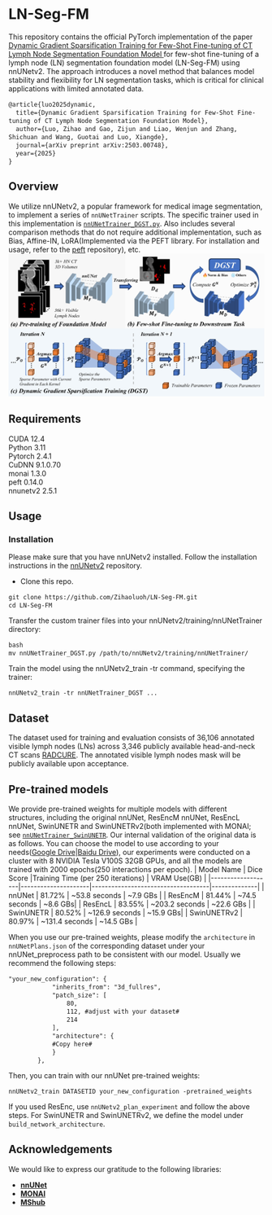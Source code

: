 # LN-Seg-FM

This repository contains the official PyTorch implementation of the paper [Dynamic Gradient Sparsification Training for Few-Shot Fine-tuning of CT Lymph Node Segmentation Foundation Model
](https://arxiv.org/abs/2503.00748) for few-shot fine-tuning of a lymph node (LN) segmentation foundation model (LN-Seg-FM) using nnUNetv2. The approach introduces a novel method that balances model stability and flexibility for LN segmentation tasks, which is critical for clinical applications with limited annotated data.

    @article{luo2025dynamic,
      title={Dynamic Gradient Sparsification Training for Few-Shot Fine-tuning of CT Lymph Node Segmentation Foundation Model},
      author={Luo, Zihao and Gao, Zijun and Liao, Wenjun and Zhang, Shichuan and Wang, Guotai and Luo, Xiangde},
      journal={arXiv preprint arXiv:2503.00748},
      year={2025}
    }
 
## Overview

We utilize nnUNetv2, a popular framework for medical image segmentation, to implement a series of `nnUNetTrainer` scripts. The specific trainer used in this implementation is [`nnUNetTrainer_DGST.py`](nnUNetTrainer/nnUNetTrainer_DGST.py). Also includes several comparison methods that do not require additional implementation, such as Bias, Affine-IN, LoRA(Implemented via the PEFT library. For installation and usage, refer to the [peft](https://github.com/huggingface/peft) repository), etc. 
![Framework](framework.png)
## Requirements
CUDA 12.4<br />
Python 3.11<br /> 
Pytorch 2.4.1<br />
CuDNN 9.1.0.70<br />
monai 1.3.0<br />
peft 0.14.0<br />
nnunetv2 2.5.1<br />
## Usage

### Installation

Please make sure that you have nnUNetv2 installed. Follow the installation instructions in the [nnUNetv2](https://github.com/MIC-DKFZ/nnUNet) repository.
* Clone this repo.
```
git clone https://github.com/Zihaoluoh/LN-Seg-FM.git
cd LN-Seg-FM
```
Transfer the custom trainer files into your nnUNetv2/training/nnUNetTrainer directory:
```
bash
mv nnUNetTrainer_DGST.py /path/to/nnUNetv2/training/nnUNetTrainer/
```
Train the model using the nnUNetv2_train -tr command, specifying the trainer:
```
nnUNetv2_train -tr nnUNetTrainer_DGST ...
```

## Dataset

The dataset used for training and evaluation consists of 36,106 annotated visible lymph nodes (LNs) across 3,346 publicly available head-and-neck CT scans [RADCURE](https://www.cancerimagingarchive.net/collection/radcure). The annotated visible lymph nodes mask will be publicly available upon acceptance.

## Pre-trained models
We provide pre-trained weights for multiple models with different structures, including the original nnUNet, ResEncM nnUNet, ResEncL nnUNet, SwinUNETR and SwinUNETRv2(both implemented with MONAI; see [`nnUNetTrainer_SwinUNETR`](nnUNetTrainer/nnUNetTrainer_SwinUNETR.py). Our internal validation of the original data is as follows. You can choose the model to use according to your needs([Google Drive](https://drive.google.com/drive/folders/1ydvmX6tneDdvVUqWF7o8d_C0HJMf9v3c?usp=sharing)|[Baidu Drive](https://pan.baidu.com/s/1mmooYfYawXexUlU87bfZ1A?pwd=LNFM)), our experiments were conducted on a cluster with 8 NVIDIA Tesla V100S 32GB GPUs, and all the models are trained with 2000 epochs(250 interactions per epoch).
| Model Name        | Dice Score          |Training Time (per 250 iterations) | VRAM Use(GB) |
|-------------------|---------------------|------------------------------------|--------------|
| nnUNet          | 81.72%                | ~53.8 seconds                      | ~7.9 GBs  |
| ResEncM           | 81.44%                | ~74.5 seconds                         | ~8.6 GBs|
| ResEncL           | 83.55%                | ~203.2 seconds                         | ~22.6 GBs |
| SwinUNETR           | 80.52%                | ~126.9 seconds                         | ~15.9 GBs|
| SwinUNETRv2           | 80.97%                | ~131.4 seconds                         | ~14.5 GBs |

When you use our pre-trained weights, please modify the `architecture` in `nnUNetPlans.json` of the corresponding dataset under your nnUNet_preprocess path to be consistent with our model. Usually we recommend the following steps:
```
"your_new_configuration": {
            "inherits_from": "3d_fullres",
            "patch_size": [
                80,
                112, #adjust with your dataset#
                214
            ],
            "architecture": {
            #Copy here#
            }
        },
```
Then, you can train with our nnUNet pre-trained weights:

```
nnUNetv2_train DATASETID your_new_configuration -pretrained_weights
```

If you used ResEnc, use `nnUNetv2_plan_experiment` and follow the above steps. For SwinUNETR and SwinUNETRv2, we define the model under `build_network_architecture`.

## Acknowledgements
We would like to express our gratitude to the following libraries:
- **[nnUNet](https://github.com/MIC-DKFZ/nnUNet)**
- **[MONAI](https://github.com/Project-MONAI/MONAI)**
- **[MShub](https://github.com/Luoxd1996/MSHub)**
